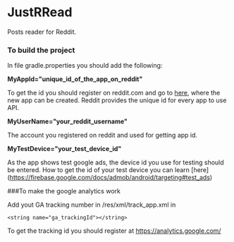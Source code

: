 # JustRRead
Posts reader for Reddit.

### To build the project
In file gradle.properties you should add the following:

**MyAppId="unique_id_of_the_app_on_reddit"**

To get the id you should register on reddit.com and go to [here](https://www.reddit.com/prefs/apps/), where the new app can be created. 
Reddit provides the unique id for every app to use API.

**MyUserName="your_reddit_username"**

The account you registered on reddit and used for getting app id.

**MyTestDevice="your_test_device_id"**

As the app shows test google ads, the device id you use for testing should be entered. How to get the id of your test device you can learn [here] (https://firebase.google.com/docs/admob/android/targeting#test_ads)

###To make the google analytics work

Add yout GA tracking number in /res/xml/track_app.xml in

    <string name="ga_trackingId"></string>

To get the tracking id you should register at https://analytics.google.com/ 

